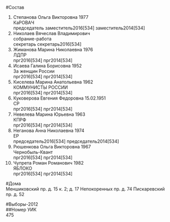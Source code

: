 #Состав  
1. Степанова Ольга Викторовна 1977  
    КаРОВАЧ  
    председатель заместитель2016[534] заместитель2014[534]  
2. Николаев Вячеслав Владимирович  
    собрание-работа  
    секретарь секретарь2016[534]  
3. Жиманова Марина Николаевна 1976  
    ЛДПР  
    прг2016[534] прг2014[534]  
4. Исаева Галина Борисовна 1952  
    За женщин России  
    прг2016[534] прг2014[534]  
5. Киселева Марина Анатольевна 1962  
    КОММУНИСТЫ РОССИИ  
    прг2016[534] прг2014[534]  
6. Куковерова Евгения Федоровна 15.02.1951  
    СР  
    прг2016[534] прг2014[534]  
7. Невелева Марина Юрьевна 1963  
    КПРФ  
    прг2016[534] прг2014[534]  
8. Неганова Анна Николаевна 1974  
    ЕР  
    председатель2016[534] председатель2014[534]  
9. Рюшенкова Ольга Викторовна 1967  
    Чернобыль-Квант  
    прг2016[534] прг2014[534]  
10. Чупрета Роман Романович 1982  
    ЯБЛОКО  
    прг2016[534] прг2014[534]  
  
#Дома  
Меншиковский пр. д. 15 к. 2; д. 17 Непокоренных пр. д. 74 Пискаревский пр. д. 52  
  
#Выборы-2012  
##Номер УИК  
475  
